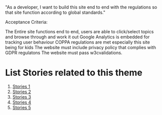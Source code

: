 "As a developer, I want to build this site end to end with the regulations so that site function according to global standards."


Acceptance Criteria:

The Entire site functions end to end, users are able to click/select topics and browse through and work it out
Google Analytics is embedded for tracking user behaviour
COPPA regulations are met especially this site being for kids 
The website must include privacy policy that complies with GDPR regulatons
The website must pass w3cvalidations.


# List Stories related to this theme
1. [Stories 1](documentation/templates/theme/initiatives/epics/stories/tasks/task_template.md)
2. [Stories 2](documentation/templates/theme/initiatives/epics/stories/tasks/task_template1.md)
3. [Stories 3](documentation/templates/theme/initiatives/epics/stories/tasks/task_template2.md)
4. [Stories 4](documentation/templates/theme/initiatives/epics/stories/tasks/task_template3.md)
5. [Stories 5](documentation/templates/theme/initiatives/epics/stories/tasks/task_template4.md)